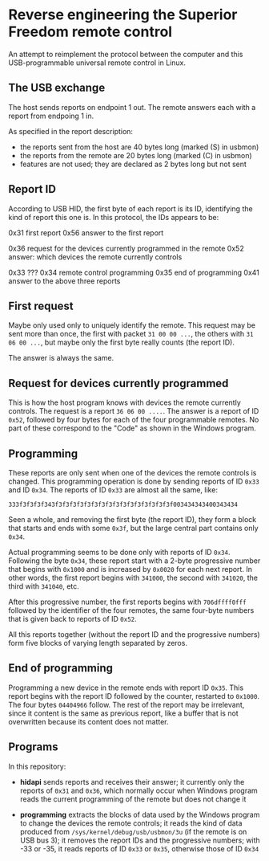 Reverse engineering the Superior Freedom remote control
=======================================================

An attempt to reimplement the protocol between the computer and this USB-programmable universal remote control in Linux.

The USB exchange
----------------

The host sends reports on endpoint 1 out.
The remote answers each with a report from endpoing 1 in.

As specified in the report description:

- the reports sent from the host are 40 bytes long
  (marked (S) in usbmon)
- the reports from the remote are 20 bytes long
  (marked (C) in usbmon)
- features are not used; they are declared as 2 bytes long but not sent

Report ID
---------

According to USB HID, the first byte of each report is its ID, identifying the kind of report this one is. In this protocol, the IDs appears to be:

0x31	first report
0x56	answer to the first report

0x36	request for the devices currently programmed in the remote
0x52	answer: which devices the remote currently controls

0x33	???
0x34	remote control programming
0x35	end of programming
0x41	answer to the above three reports

First request
-------------

Maybe only used only to uniquely identify the remote. This request may be sent more than once, the first with packet `31 00 00 ...`, the others with `31 06 00 ...`, but maybe only the first byte really counts (the report ID).

The answer is always the same.

Request for devices currently programmed
----------------------------------------

This is how the host program knows with devices the remote currently controls. The request is a report `36 06 00 ....`. The answer is a report of ID `0x52`, followed by four bytes for each of the four programmable remotes. No part of these correspond to the "Code" as shown in the Windows program.

Programming
-----------

These reports are only sent when one of the devices the remote controls is changed. This programming operation is done by sending reports of ID `0x33` and ID `0x34`. The reports of ID `0x33` are almost all the same, like:

`333f3f3f3f343f3f3f3f3f3f3f3f3f3f3f3f3f3f3f3f3f003434343400343434`

Seen a whole, and removing the first byte (the report ID), they form a block that starts and ends with some `0x3f`, but the large central part contains only `0x34`.

Actual programming seems to be done only with reports of ID `0x34`. Following the byte `0x34`, these report start with a 2-byte progressive number that begins with `0x1000` and is increased by `0x0020` for each next report. In other words, the first report begins with `341000`, the second with `341020`, the third with `341040`, etc.

After this progressive number, the first reports begins with `706dffff0fff` followed by the identifier of the four remotes, the same four-byte numbers that is given back to reports of ID `0x52`.

All this reports together (without the report ID and the progressive numbers) form five blocks of varying length separated by zeros.

End of programming
------------------

Programming a new device in the remote ends with report ID `0x35`. This report begins with the report ID followed by the counter, restarted to `0x1000`. The four bytes `04404966` follow. The rest of the report may be irrelevant, since it content is the same as previous report, like a buffer that is not overwritten because its content does not matter.

Programs
--------

In this repository:

- **hidapi** sends reports and receives their answer; it currently only the reports of `0x31` and `0x36`, which normally occur when Windows program reads the current programming of the remote but does not change it

- **programming** extracts the blocks of data used by the Windows program to change the devices the remote controls; it reads the kind of data produced from `/sys/kernel/debug/usb/usbmon/3u` (if the remote is on USB bus 3); it removes the report IDs and the progressive numbers; with -33 or -35, it reads reports of ID `0x33` or `0x35`, otherwise those of ID `0x34`

